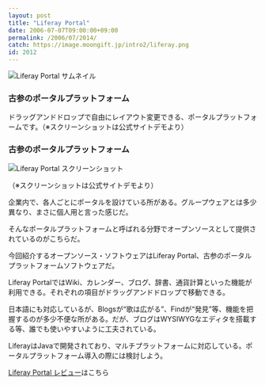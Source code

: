 ```yaml
---
layout: post
title: "Liferay Portal"
date: 2006-07-07T09:00:00+09:00
permalink: /2006/07/2014/
catch: https://image.moongift.jp/intro2/liferay.png
id: 2012
---
```

 ![Liferay Portal サムネイル](https://image.moongift.jp/intro2/liferay.t.png "Liferay Portal サムネイル")
  

### 古参のポータルプラットフォーム
  
ドラッグアンドドロップで自由にレイアウト変更できる、ポータルプラットフォームです。（※スクリーンショットは公式サイトデモより）  
<!--more-->  

### 古参のポータルプラットフォーム
  

![Liferay Portal スクリーンショット](https://image.moongift.jp/intro2/liferay.png "Liferay Portal スクリーンショット")  
  
（※スクリーンショットは公式サイトデモより）

  

企業内で、各人ごとにポータルを設けている所がある。グループウェアとは多少異なり、まさに個人用と言った感じだ。

  

そんなポータルプラットフォームと呼ばれる分野でオープンソースとして提供されているのがこちらだ。

  

今回紹介するオープンソース・ソフトウェアはLiferay Portal、古参のポータルプラットフォームソフトウェアだ。

  

Liferay PortalではWiki、カレンダー、ブログ、辞書、通貨計算といった機能が利用できる。それぞれの項目がドラッグアンドドロップで移動できる。

  

日本語にも対応しているが、Blogsが“歌は広がる”、Findが“発見”等、機能を把握するのが多少不便な所がある。だが、ブログはWYSIWYGなエディタを搭載する等、誰でも使いやすいように工夫されている。

  

LiferayはJavaで開発されており、マルチプラットフォームに対応している。ポータルプラットフォーム導入の際には検討しよう。

  

[Liferay Portal レビュー](http://oss.moongift.jp/review/i-2018.html)はこちら

